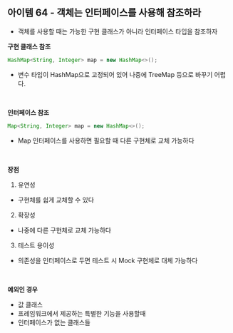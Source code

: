 ## 아이템 64 - 객체는 인터페이스를 사용해 참조하라

- 객체를 사용할 때는 가능한 구현 클래스가 아니라 인터페이스 타입을 참조하자


**구현 클래스 참조**
```java
HashMap<String, Integer> map = new HashMap<>();
```
- 변수 타입이 HashMap으로 고정되어 있어 나중에 TreeMap 등으로 바꾸기 어렵다.

<br/>

**인터페이스 참조**
```java
Map<String, Integer> map = new HashMap<>();
```
- Map 인터페이스를 사용하면 필요할 때 다른 구현체로 교체 가능하다


<br/>

**장점**
1. 유연성
  - 구현체를 쉽게 교체할 수 있다
2. 확장성
  - 나중에 다른 구현체로 교체 가능하다

3. 테스트 용이성
  - 의존성을 인터페이스로 두면 테스트 시 Mock 구현체로 대체 가능하다

<br/>

**예외인 경우**
- 값 클래스
- 프레임워크에서 제공하는 특별한 기능을 사용할때
- 인터페이스가 없는 클래스들
